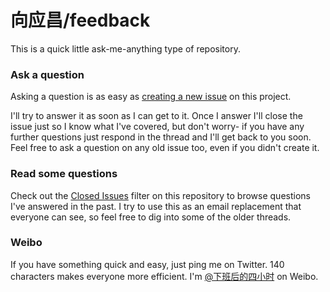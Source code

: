 # 向应昌/feedback

This is a quick little ask-me-anything type of repository.

### Ask a question

Asking a question is as easy as
[creating a new issue](https://github.com/xiangyingchang/feedback/issues/new) on this
project.

I'll try to answer it as soon as I can get to it. Once I answer I'll close the
issue just so I know what I've covered, but don't worry- if you have any further
questions just respond in the thread and I'll get back to you soon. Feel free to
ask a question on any old issue too, even if you didn't create it.

### Read some questions

Check out the [Closed Issues](https://github.com/xiangyingchang/feedback/issues?sort=created&direction=desc&state=closed&page=1)
filter on this repository to browse questions I've answered in the past. I try
to use this as an email replacement that everyone can see, so feel free to dig
into some of the older threads.

### Weibo

If you have something quick and easy, just ping me on Twitter. 140 characters
makes everyone more efficient. I'm [@下班后的四小时](http://weibo.com/xiangyingchang) on
Weibo.

